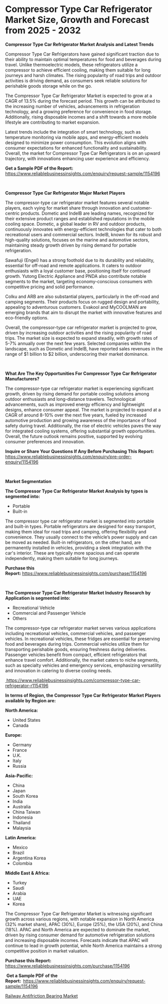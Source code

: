 <p><h1>Compressor Type Car Refrigerator Market Size, Growth and Forecast from 2025 - 2032</h1></p><p><strong>Compressor Type Car Refrigerator Market Analysis and Latest Trends</strong></p>
<p><p>Compressor Type Car Refrigerators have gained significant traction due to their ability to maintain optimal temperatures for food and beverages during travel. Unlike thermoelectric models, these refrigerators utilize a compressor to achieve efficient cooling, making them suitable for long journeys and harsh climates. The rising popularity of road trips and outdoor activities is driving demand, as consumers seek reliable solutions for perishable goods storage while on the go.</p><p>The Compressor Type Car Refrigerator Market is expected to grow at a CAGR of 13.5% during the forecast period. This growth can be attributed to the increasing number of vehicles, advancements in refrigeration technology, and a growing preference for convenience in food storage. Additionally, rising disposable incomes and a shift towards a more mobile lifestyle are contributing to market expansion. </p><p>Latest trends include the integration of smart technology, such as temperature monitoring via mobile apps, and energy-efficient models designed to minimize power consumption. This evolution aligns with consumer expectations for enhanced functionality and sustainability. Overall, the market for Compressor Type Car Refrigerators is on an upward trajectory, with innovations enhancing user experience and efficiency.</p></p>
<p><strong>Get a Sample PDF of the Report:&nbsp;</strong> <a href="https://www.reliablebusinessinsights.com/enquiry/request-sample/1154196?utm_campaign=2811&utm_medium=2&utm_source=Github&utm_content=ia&utm_term=31032025&utm_id=compressor-type-car-refrigerator">https://www.reliablebusinessinsights.com/enquiry/request-sample/1154196</a></p>
<p>&nbsp;</p>
<p><strong>Compressor Type Car Refrigerator Major Market Players</strong></p>
<p><p>The compressor-type car refrigerator market features several notable players, each vying for market share through innovation and customer-centric products. Dometic and IndelB are leading names, recognized for their extensive product ranges and established reputations in the mobile cooling space. Dometic, a global leader in RV and outdoor products, continuously innovates with energy-efficient technologies that cater to both recreational users and commercial sectors. IndelB, known for its robust and high-quality solutions, focuses on the marine and automotive sectors, maintaining steady growth driven by rising demand for portable refrigeration.</p><p>Sawafuji (Engel) has a strong foothold due to its durability and reliability, essential for off-road and remote applications. It caters to outdoor enthusiasts with a loyal customer base, positioning itself for continued growth. Yutong Electric Appliance and PNDA also contribute notable segments to the market, targeting economy-conscious consumers with competitive pricing and solid performance.</p><p>Colku and ARB are also substantial players, particularly in the off-road and camping segments. Their products focus on rugged design and portability, appealing to adventurous customers. Evakool and MyCOOLMAN are emerging brands that aim to disrupt the market with innovative features and eco-friendly options.</p><p>Overall, the compressor-type car refrigerator market is projected to grow, driven by increasing outdoor activities and the rising popularity of road trips. The market size is expected to expand steadily, with growth rates of 5-7% annually over the next few years. Selected companies within the landscape, such as Dometic and IndelB, have reported sales revenues in the range of $1 billion to $2 billion, underscoring their market dominance.</p></p>
<p>&nbsp;</p>
<p><strong>What Are The Key Opportunities For Compressor Type Car Refrigerator Manufacturers?</strong></p>
<p><p>The compressor-type car refrigerator market is experiencing significant growth, driven by rising demand for portable cooling solutions among outdoor enthusiasts and long-distance travelers. Technological advancements, such as improved energy efficiency and lightweight designs, enhance consumer appeal. The market is projected to expand at a CAGR of around 8-10% over the next five years, fueled by increased automotive production and growing awareness of the importance of food safety during travel. Additionally, the rise of electric vehicles paves the way for integrated cooling systems, offering substantial growth opportunities. Overall, the future outlook remains positive, supported by evolving consumer preferences and innovation.</p></p>
<p><strong>Inquire or Share Your Questions If Any Before Purchasing This Report:</strong> <a href="https://www.reliablebusinessinsights.com/enquiry/pre-order-enquiry/1154196?utm_campaign=2811&utm_medium=2&utm_source=Github&utm_content=ia&utm_term=31032025&utm_id=compressor-type-car-refrigerator">https://www.reliablebusinessinsights.com/enquiry/pre-order-enquiry/1154196</a></p>
<p>&nbsp;</p>
<p><strong>Market Segmentation</strong></p>
<p><strong>The Compressor Type Car Refrigerator Market Analysis by types is segmented into:</strong></p>
<p><ul><li>Portable</li><li>Built-in</li></ul></p>
<p><p>The compressor type car refrigerator market is segmented into portable and built-in types. Portable refrigerators are designed for easy transport, making them ideal for road trips and camping, offering flexibility and convenience. They usually connect to the vehicle’s power supply and can be moved as needed. Built-in refrigerators, on the other hand, are permanently installed in vehicles, providing a sleek integration with the car's interior. These are typically more spacious and can operate independently, making them suitable for long journeys.</p></p>
<p><strong>Purchase this Report:&nbsp;</strong><a href="https://www.reliablebusinessinsights.com/purchase/1154196?utm_campaign=2811&utm_medium=2&utm_source=Github&utm_content=ia&utm_term=31032025&utm_id=compressor-type-car-refrigerator">https://www.reliablebusinessinsights.com/purchase/1154196</a></p>
<p>&nbsp;</p>
<p><strong>The Compressor Type Car Refrigerator Market Industry Research by Application is segmented into:</strong></p>
<p><ul><li>Recreational Vehicle</li><li>Commercial and Passenger Vehicle</li><li>Others</li></ul></p>
<p><p>The compressor-type car refrigerator market serves various applications including recreational vehicles, commercial vehicles, and passenger vehicles. In recreational vehicles, these fridges are essential for preserving food and beverages during trips. Commercial vehicles utilize them for transporting perishable goods, ensuring freshness during deliveries. Passenger vehicles benefit from compact, efficient refrigerators that enhance travel comfort. Additionally, the market caters to niche segments, such as specialty vehicles and emergency services, emphasizing versatility and innovation in catering to diverse cooling needs.</p></p>
<p><a href="https://www.reliablebusinessinsights.com/compressor-type-car-refrigerator-r1154196?utm_campaign=2811&utm_medium=2&utm_source=Github&utm_content=ia&utm_term=31032025&utm_id=compressor-type-car-refrigerator">&nbsp;https://www.reliablebusinessinsights.com/compressor-type-car-refrigerator-r1154196</a></p>
<p><strong>In terms of Region, the Compressor Type Car Refrigerator Market Players available by Region are:</strong></p>
<p>
    <p> <strong> North America: </strong>
        <ul>
            <li>United States</li>
            <li>Canada</li>
        </ul>
        </p> 
    <p> <strong> Europe: </strong>
        <ul>
            <li>Germany</li>
            <li>France</li>
            <li>U.K.</li>
            <li>Italy</li>
            <li>Russia</li>
        </ul>
        </p> 
    <p> <strong> Asia-Pacific: </strong>
        <ul>
            <li>China</li>
            <li>Japan</li>
            <li>South Korea</li>
            <li>India</li>
            <li>Australia</li>
            <li>China Taiwan</li>
            <li>Indonesia</li>
            <li>Thailand</li>
            <li>Malaysia</li>
        </ul>
        </p> 
    <p> <strong> Latin America: </strong>
        <ul>
            <li>Mexico</li>
            <li>Brazil</li>
            <li>Argentina Korea</li>
            <li>Colombia</li>
        </ul>
        </p> 
    <p> <strong> Middle East & Africa: </strong>
        <ul>
            <li>Turkey</li>
            <li>Saudi</li>
            <li>Arabia</li>
            <li>UAE</li>
            <li>Korea</li>
        </ul>
    </p>
    </p>
<p><p>The Compressor Type Car Refrigerator Market is witnessing significant growth across various regions, with notable expansion in North America (32% market share), APAC (30%), Europe (25%), the USA (20%), and China (18%). APAC and North America are expected to dominate the market, driven by rising consumer demand for automotive refrigeration solutions and increasing disposable incomes. Forecasts indicate that APAC will continue to lead in growth potential, while North America maintains a strong competitive position in market valuation.</p></p>
<p><strong>Purchase this Report: </strong><a href="https://www.reliablebusinessinsights.com/purchase/1154196?utm_campaign=2811&utm_medium=2&utm_source=Github&utm_content=ia&utm_term=31032025&utm_id=compressor-type-car-refrigerator">https://www.reliablebusinessinsights.com/purchase/1154196</a></p>
<p>&nbsp;<strong>Get a Sample PDF of the Report:&nbsp;&nbsp;</strong><a href="https://www.reliablebusinessinsights.com/enquiry/request-sample/1154196?utm_campaign=2811&utm_medium=2&utm_source=Github&utm_content=ia&utm_term=31032025&utm_id=compressor-type-car-refrigerator">https://www.reliablebusinessinsights.com/enquiry/request-sample/1154196</a></p>
<p><strong></strong></p>
<p><p><a href="https://github.com/tumacaakesha78/Market-Research-Report-List-1/blob/main/railway-antifriction-bearing-market.md?utm_campaign=2811&utm_medium=2&utm_source=Github&utm_content=ia&utm_term=31032025&utm_id=compressor-type-car-refrigerator">Railway Antifriction Bearing Market</a></p></p>